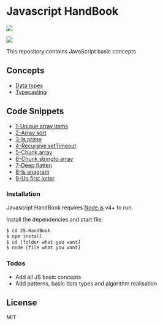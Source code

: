 # Javascript HandBook

![](https://upload.wikimedia.org/wikipedia/commons/thumb/9/99/Unofficial_JavaScript_logo_2.svg/240px-Unofficial_JavaScript_logo_2.svg.png)

![](https://img.shields.io/github/stars/is0ly/JS-HandBook)

This repository contains JavaScript basic concepts

## Concepts

- [Data types](1-concepts/1-data-types.js)
- [Typecasting](1-concepts/2-type-casting.js)

## Code Snippets

- [1-Unique array items](2-code-snippets/1-unique-array-items.js)
- [2-Array sort](2-code-snippets/2-array-sort.js)
- [3-Is prime](2-code-snippets/3-is-prime.js)
- [4-Recursive setTimeout](2-code-snippets/4-recursive-setTimeout.js)
- [5-Chunk array](2-code-snippets/5-chunk-array.js)
- [6-Chunk stringto array](2-code-snippets/6-chunk-string-to-array.js)
- [7-Deep flatten](2-code-snippets/7-deep-flatten.js)
- [8-Is anagram](2-code-snippets/8-is-anagram.js)
- [9-Up first letter](2-code-snippets/9-up-first-letter.js)

### Installation

Javascript HandBook requires [Node.js](https://nodejs.org/) v4+ to run.

Install the dependencies and start file.

```sh
$ cd JS-HandBook
$ npm install
$ cd [folder what you want]
$ node [file what you want]
```

### Todos

- Add all JS basic concepts
- Add patterns, basic data types and algorithm realisation

## License

MIT

